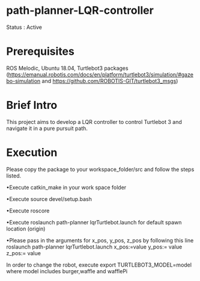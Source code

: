 # path-planner-LQR-controller

Status : Active

# Prerequisites
ROS Melodic, Ubuntu 18.04, Turtlebot3 packages (https://emanual.robotis.com/docs/en/platform/turtlebot3/simulation/#gazebo-simulation and 
https://github.com/ROBOTIS-GIT/turtlebot3_msgs)

# Brief Intro

This project aims to develop a LQR controller to control Turtlebot 3 and navigate it in a pure pursuit path.

# Execution
Please copy the package to your workspace_folder/src and follow the steps listed.

•Execute catkin_make in your work space folder

•Execute source devel/setup.bash

•Execute roscore

•Execute roslaunch path-planner lqrTurtlebot.launch for default spawn location (origin)

•Please pass in the arguments for x_pos, y_pos, z_pos by following this line 
roslaunch path-planner lqrTurtlebot.launch x_pos:=value y_pos:= value z_pos:= value

In order to change the robot, execute export TURTLEBOT3_MODEL=model where model includes burger,waffle and wafflePi
